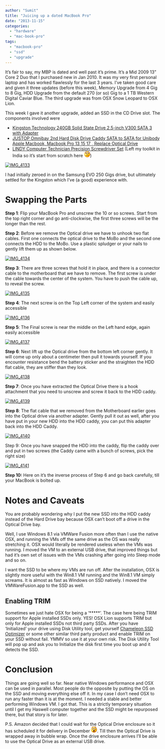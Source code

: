 ```yaml
---
author: "Sumit"
title: "Juicing up a dated MacBook Pro"
date: "2013-11-15"
categories: 
  - "hardware"
  - "mac-book-pro"
tags: 
  - "macbook-pro"
  - "ssd"
  - "upgrade"
---
```


It’s fair to say, my MBP is dated and well past it’s prime. It’s a Mid 2009 13” Core 2 Duo that I purchased new in Jan 2010. It was my very first personal laptop and has worked flawlessly for the last 3 years. I’ve taken good care and given it three updates (before this week), Memory Upgrade from 4 Gig to 8 Gig, HDD Upgrade from the default 270 (or so) Gig to a 1 TB Western Digital Caviar Blue. The third upgrade was from OSX Snow Leopard to OSX Lion.

This week I gave it another upgrade, added an SSD in the CD Drive slot. The components involved were

- [Kingston Technology 240GB Solid State Drive 2.5-inch V300 SATA 3 with Adapter](http://www.amazon.co.uk/gp/product/B00A1ZTZNM/ "Kingston Technology 240GB Solid State Drive 2.5-inch V300 SATA 3 with Adapter")
- [JUSTOP Omnibay 2nd Hard Disk Drive Caddy SATA to SATA for Unibody Apple Macbook, Macbook Pro 13 15 17 , Replace Optical Drive](http://www.amazon.co.uk/gp/product/B008F89KKA/ref=oh_details_o00_s00_i02?ie=UTF8&psc=1)
- [LINDY Computer Technician Precision Screwdriver Set](http://www.amazon.co.uk/gp/product/B0000934GN/ref=oh_details_o00_s00_i01?ie=UTF8&psc=1) (Left my toolkit in India so it’s start from scratch here ![Sad smile](images/wlemoticon-sadsmile.png))

[![IMG_4133](images/images/img_4133_thumb.jpg "IMG_4133")](/images/blog/2013/11/images/img_4133.jpg)

I had initially zeroed in on the Samsung EVO 250 Gigs drive, but ultimately settled for the Kingston which I’ve (a good) experience with.

# Swapping the Parts

**Step 1**: Flip your MacBook Pro and unscrew the 10 or so screws. Start from the top right corner and go anti-clockwise, the first three screws will be the longer than the rest.

**Step 2**: Before we remove the Optical drive we have to unhook two flat cables. First one connects the optical drive to the MoBo and the second one connects the HDD to the MoBo. Use a plastic spludger or your nails to gently lift them up as shown below.

[![IMG_4134](images/images/img_4134_thumb.jpg "IMG_4134")](/images/blog/2013/11/images/img_4134.jpg)

**Step 3**: There are three screws that hold it in place, and there is a connector cable to the motherboard that we have to remove. The first screw is under the cable towards the center of the system. You have to push the cable up, to reveal the screw.

[![IMG_4135](images/images/img_4135_thumb.jpg "IMG_4135")](/images/blog/2013/11/images/img_4135.jpg)

**Step 4**: The next screw is on the Top Left corner of the system and easily accessible

[![IMG_4136](images/images/img_4136_thumb.jpg "IMG_4136")](/images/blog/2013/11/images/img_4136.jpg)

**Step 5**: The Final screw is near the middle on the Left hand edge, again easily accessible

[![IMG_4137](images/images/img_4137_thumb.jpg "IMG_4137")](/images/blog/2013/11/images/img_4137.jpg)

**Step 6**: Next lift up the Optical drive from the bottom left corner gently. It will come up only about a centimeter then pull it towards yourself. If you encounter resistance bend the battery sticker and the straighten the HDD flat cable, they are stiffer than they look.

[![IMG_4138](images/images/img_4138_thumb.jpg "IMG_4138")](/images/blog/2013/11/images/img_4138.jpg)

**Step 7**: Once you have extracted the Optical Drive there is a hook attachment that you need to unscrew and screw it back to the HDD caddy.

[![IMG_4139](images/images/img_4139_thumb.jpg "IMG_4139")](/images/blog/2013/11/images/img_4139.jpg)

**Step 8**: The flat cable that we removed from the Motherboard earlier goes into the Optical drive via another adapter. Gently pull it out as well, after you have put in your new HDD into the HDD caddy, you can put this adapter back into the HDD Caddy.

[![IMG_4140](images/images/img_4140_thumb.jpg "IMG_4140")](/images/blog/2013/11/images/img_4140.jpg)

Step 9: Once you have snapped the HDD into the caddy, flip the caddy over and put in two screws (the Caddy came with a bunch of screws, pick the right size)

[![IMG_4141](images/images/img_4141_thumb.jpg "IMG_4141")](/images/blog/2013/11/images/img_4141.jpg)

**Step 10:** Here on it’s the inverse process of Step 6 and go back carefully, till your MacBook is bolted up.

# Notes and Caveats

You are probably wondering why I put the new SSD into the HDD caddy instead of the Hard Drive bay because OSX can’t boot off a drive in the Optical Drive bay.

Well, I use Windows 8.1 via VMWare Fusion more often than I use the native OSX, and running the VMs off the same drive as the OS was really stretching it. OSX would literally be rendered useless when the VMs was running. I moved the VM to an external USB drive, that improved things but had it’s own set of issues with the VMs crashing after going into Sleep mode and so on.

I want the SSD to be where my VMs are run off. After the installation, OSX is slightly more useful with the Win8.1 VM running and the Win8.1 VM simply screams. It is almost as fast as Windows on SSD natively. I moved the VMWareFusion.app to the SSD as well.

## Enabling TRIM

Sometimes we just hate OSX for being a ‘\*\*\*\*\*’. The case here being TRIM support for Apple installed SSDs only. YES! OSX Lion supports TRIM but only for Apple installed SSDs not third party SSDs. After you have ‘Initialized’ your drive using Disk Utility tool, get yourself [Chameleon SSD Optimizer](http://chameleon.alessandroboschini.it/features.php) or some other similar third party product and enable TRIM on your SSD without fail. YMMV so use it at your own risk. The Disk Utility Tool will pop up and ask you to Initialize the disk first time you boot up and it detects the SSD.

# Conclusion

Things are going well so far. Near native Windows performance and OSX can be used in parallel. Most people do the opposite by putting the OS on the SSD and moving everything else off it. In my case I don’t need OSX to run any faster than it is at the moment. I needed a stable and better performing Windows VM. I got that. This is a strictly temporary situation until I get my Haswell computer together and the SSD might be repurposed there, but that story is for later.

P.S. Amazon decided that I could wait for the Optical Drive enclosure so it has scheduled it for delivery in December ![Surprised smile](images/wlemoticon-surprisedsmile.png). Till then the Optical Drive is wrapped away in bubble wrap. Once the drive enclosure arrives I’ll be able to use the Optical Drive as an external USB drive.
